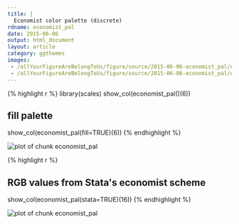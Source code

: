 ```yaml
---
title: |
  Economist color palette (discrete)
rdname: economist_pal
date: 2015-06-06
output: html_document
layout: article
category: ggthemes
images:
 - /allYourFigureAreBelongToUs/figure/source/2015-06-06-economist_pal/economist_pal-1.png
 - /allYourFigureAreBelongToUs/figure/source/2015-06-06-economist_pal/economist_pal-2.png
---
```





{% highlight r %}
library(scales)
show_col(economist_pal()(6))
## fill palette
show_col(economist_pal(fill=TRUE)(6))
{% endhighlight %}

![plot of chunk economist_pal](/allYourFigureAreBelongToUs/figure/source/2015-06-06-economist_pal/economist_pal-1.png) 

{% highlight r %}
## RGB values from Stata's economist scheme
show_col(economist_pal(stata=TRUE)(16))
{% endhighlight %}

![plot of chunk economist_pal](/allYourFigureAreBelongToUs/figure/source/2015-06-06-economist_pal/economist_pal-2.png) 
